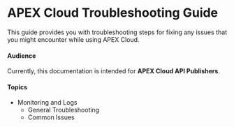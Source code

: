 # APEX Cloud Troubleshooting Guide

This guide provides you with troubleshooting steps for fixing any issues that you might encounter while using APEX Cloud.

#### Audience

Currently, this documentation is intended for **APEX Cloud API Publishers**.

#### Topics
- Monitoring and Logs
    - General Troubleshooting
    - Common Issues

